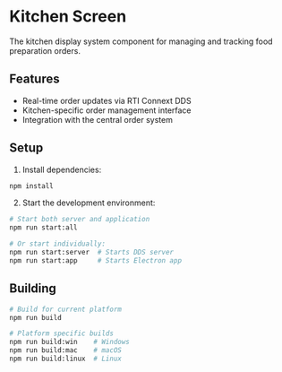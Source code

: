 # Kitchen Screen

The kitchen display system component for managing and tracking food preparation orders.

## Features
- Real-time order updates via RTI Connext DDS
- Kitchen-specific order management interface
- Integration with the central order system

## Setup
1. Install dependencies:
```bash
npm install
```
2. Start the development environment:
```bash
# Start both server and application
npm run start:all

# Or start individually:
npm run start:server  # Starts DDS server
npm run start:app     # Starts Electron app
```

## Building
```bash
# Build for current platform
npm run build

# Platform specific builds
npm run build:win    # Windows
npm run build:mac    # macOS
npm run build:linux  # Linux
```